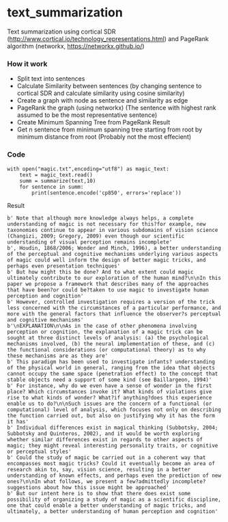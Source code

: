 # text_summarization
Text summarization using cortical SDR (http://www.cortical.io/technology_representations.html) and PageRank algorithm (networkx, https://networkx.github.io/)

### How it work
- Split text into sentences
- Calculate Similarity between sentences (by changing sentence to cortical SDR and calculate similarity using cosine similarity)
- Create a graph with node as sentence and similarity as edge
- PageRank the graph (using networkx) (The sentence with highest rank assumed to be the most representative sentence)
- Create Minimum Spanning Tree from PageRank Result
- Get n sentence from minimum spanning tree starting from root by minimum distance from root (Probably not the most effecient)

### Code
```
with open("magic.txt",encoding="utf8") as magic_text:
    text = magic_text.read()
    summ = summarize(text,10)
    for sentence in summ:
        print(sentence.encode('cp850', errors='replace'))
```
Result
```
b' Note that although more knowledge always helps, a complete understanding of magic is not necessary for this?for example, new taxonomies continue to appear in various subdomains of vision science (Changizi, 2009; Gregory, 2009) even though our scientific understanding of visual perception remains incomplete'
b', Houdin, 1868/2006; Wonder and Minch, 1996), a better understanding of the perceptual and cognitive mechanisms underlying various aspects of magic could well inform the design of better magic tricks, and perhaps even presentation techniques'
b' But how might this be done? And to what extent could magic ultimately contribute to our exploration of the human mind?\n\nIn this paper we propose a framework that describes many of the approaches that have been?or could be?taken to use magic to investigate human perception and cognition'
b' However, controlled investigation requires a version of the trick less concerned with the circumstances of a particular performance, and more with the general factors that influence the observer?s perceptual and cognitive mechanisms'
b'\nEXPLANATION\n\nAs in the case of other phenomena involving perception or cognition, the explanation of a magic trick can be sought at three distinct levels of analysis: (a) the psychological mechanisms involved, (b) the neural implementation of these, and (c) the functional considerations (or computational theory) as to why these mechanisms are as they are'
b' This paradigm has been used to investigate infants? understanding of the physical world in general, ranging from the idea that objects cannot occupy the same space (penetration effect) to the concept that stable objects need a support of some kind (see Baillargeon, 1994)'
b' For instance, why do we even have a sense of wonder in the first place? Which circumstances invoke it? What kinds of violations give rise to what kinds of wonder? What?if anything?does this experience enable us to do?\n\nSuch issues are the concern of a functional (or computational) level of analysis, which focuses not only on describing the function carried out, but also on justifying why it has the form it has'
b' Individual differences exist in magical thinking (Subbotsky, 2004; Subbotsky and Quinteros, 2002), and it would be worth exploring whether similar differences exist in regards to other aspects of magic; they might reveal interesting personality traits, or cognitive or perceptual styles'
b' Could the study of magic be carried out in a coherent way that encompasses most magic tricks? Could it eventually become an area of research akin to, say, vision science, resulting in a better understanding of known effects, and perhaps even the prediction of new ones?\n\nIn what follows, we present a few?admittedly incomplete?suggestions about how this issue might be approached'
b' But our intent here is to show that there does exist some possibility of organizing a study of magic as a scientific discipline, one that could enable a better understanding of magic tricks, and ultimately, a better understanding of human perception and cognition'
```
